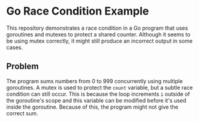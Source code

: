 # Go Race Condition Example

This repository demonstrates a race condition in a Go program that uses goroutines and mutexes to protect a shared counter. Although it seems to be using mutex correctly, it might still produce an incorrect output in some cases.

## Problem

The program sums numbers from 0 to 999 concurrently using multiple goroutines.  A mutex is used to protect the `count` variable, but a subtle race condition can still occur.  This is because the loop increments `i` outside of the goroutine's scope and this variable can be modified before it's used inside the goroutine. Because of this, the program might not give the correct sum.